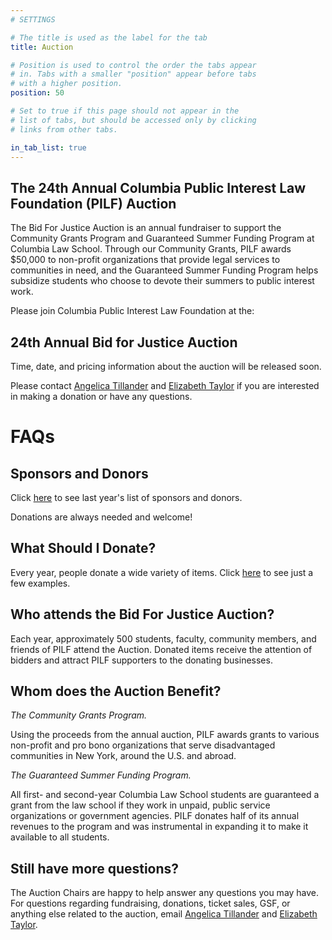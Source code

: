 ```yaml
---
# SETTINGS

# The title is used as the label for the tab
title: Auction

# Position is used to control the order the tabs appear
# in. Tabs with a smaller "position" appear before tabs
# with a higher position.
position: 50

# Set to true if this page should not appear in the
# list of tabs, but should be accessed only by clicking
# links from other tabs.

in_tab_list: true
---
```


## The 24th Annual Columbia Public Interest Law Foundation (PILF) Auction

The Bid For Justice Auction is an annual fundraiser to support the Community Grants Program and Guaranteed Summer Funding Program at Columbia Law School. Through our Community Grants, PILF awards $50,000 to non-profit organizations that provide legal services to communities in need, and the Guaranteed Summer Funding Program helps subsidize students who choose to devote their summers to public interest work.

Please join Columbia Public Interest Law Foundation at the:

## 24th Annual Bid for Justice Auction

Time, date, and pricing information about the auction will be released soon.

Please contact [Angelica Tillander](mailto:pilfauction2016@gmail.com) and [Elizabeth Taylor](mailto:pilfauction2016@gmail.com) if you are interested in making a donation or have any questions.

# FAQs

## Sponsors and Donors

Click [here](auction2014.html) to see last year's list of sponsors and donors.

Donations are always needed and welcome!

## What Should I Donate?

Every year, people donate a wide variety of items. Click [here](PILF_Auction_Donation_Inspiration_2015.pdf) to see just a few examples.

## Who attends the Bid For Justice Auction?

Each year, approximately 500 students, faculty, community members, and friends of PILF attend the Auction. Donated items receive the attention of bidders and attract PILF supporters to the donating businesses.

## Whom does the Auction Benefit?

_The Community Grants Program._

Using the proceeds from the annual auction, PILF awards grants to various non-profit and pro bono organizations that serve disadvantaged communities in New York, around the U.S. and abroad.

_The Guaranteed Summer Funding Program._

All first- and second-year Columbia Law School students are guaranteed a grant from the law school if they work in unpaid, public service organizations or government agencies. PILF donates half of its annual revenues to the program and was instrumental in expanding it to make it available to all students.

## Still have more questions?

The Auction Chairs are happy to help answer any questions you may have. For questions regarding fundraising, donations, ticket sales, GSF, or anything else related to the auction, email [Angelica Tillander](mailto:pilfauction2016@gmail.com) and [Elizabeth Taylor](mailto:pilfauction2016@gmail.com).
